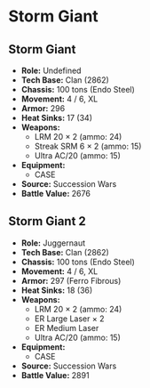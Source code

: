 # Storm Giant
## Storm Giant
- **Role:** Undefined
- **Tech Base:** Clan (2862)
- **Chassis:** 100 tons (Endo Steel)
- **Movement:** 4 / 6, XL
- **Armor:** 296
- **Heat Sinks:** 17 (34)
- **Weapons:**
  - LRM 20 × 2 (ammo: 24)
  - Streak SRM 6 × 2 (ammo: 15)
  - Ultra AC/20 (ammo: 15)
- **Equipment:**
  - CASE
- **Source:** Succession Wars
- **Battle Value:** 2676

## Storm Giant 2
- **Role:** Juggernaut
- **Tech Base:** Clan (2862)
- **Chassis:** 100 tons (Endo Steel)
- **Movement:** 4 / 6, XL
- **Armor:** 297 (Ferro Fibrous)
- **Heat Sinks:** 18 (36)
- **Weapons:**
  - LRM 20 × 2 (ammo: 24)
  - ER Large Laser × 2
  - ER Medium Laser
  - Ultra AC/20 (ammo: 15)
- **Equipment:**
  - CASE
- **Source:** Succession Wars
- **Battle Value:** 2891

